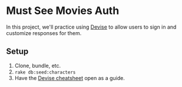 # Must See Movies Auth

In this project, we'll practice using [Devise](https://gist.github.com/rbetina/9ef4a9ffa4604df74bb5) to allow users to sign in and customize responses for them.

## Setup

 1. Clone, bundle, etc.
 1. `rake db:seed:characters`
 1. Have the [Devise cheatsheet](https://gist.github.com/rbetina/9ef4a9ffa4604df74bb5) open as a guide.
